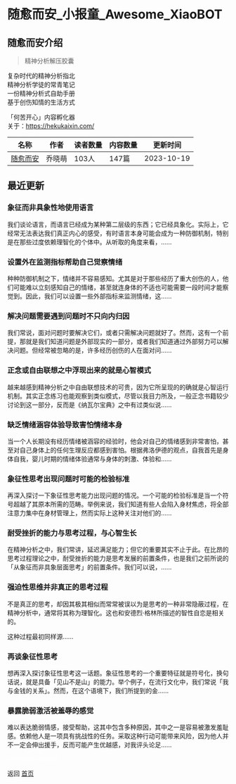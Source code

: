# 随愈而安_小报童_Awesome_XiaoBOT

## 随愈而安介绍
> 精神分析解压胶囊    
    
复杂时代的精神分析指北    
精神分析学徒的常青笔记    
一份精神分析式自助手册    
基于创伤知情的生活方式    
    
「何苦开心」内容孵化器    
关于：https://hekukaixin.com/  
  


|名称|作者|读者数量|内容数量|更新时间|
|---|---|---|---|---|
|[随愈而安](https://xiaobot.net/p/suiyueran?refer=0b133df9-27dc-423b-8101-639049001c13)|乔晓萌|103人|147篇|2023-10-19|

## 最近更新
### 象征而非具象性地使用语言

我们谈论语言，而语言已经成为某种第二层级的东西；它已经具象化。实际上，它经常无法表达我们真正内心的感受，有时语言本身可能会成为一种防御机制，特别是在那些过度依赖理智化的个体中。从听取的角度来看，......

### 设置外在监测指标帮助自己觉察情绪

种种防御机制之下，情绪并不容易感知。尤其是对于那些经历了重大创伤的人，他们可能难以立刻感知自己的情绪，甚至就连身体的不适也可能需要一段时间才能察觉到。因此，我们可以设置一些外部指标来监测情绪，这......

### 解决问题需要遇到问题时不只向内归因

我们常说，面对问题时要解决它们，或者只需解决问题就好了。然而，这有一个前提，那就是我们知道问题是外部现实的一部分，或者我们知道通过外部努力可以解决问题。但经常被忽略的是，许多经历创伤的人在面对问......

### 正念或自由联想之中浮现出来的就是心智模式

越来越感到精神分析之中自由联想技术的可贵，因为它所呈现的的确就是心智运行机制。其实正念练习也能观察到类似模式，尽管以我目力所及，一般正念书籍较少讨论到这一部分，反而是《纳瓦尔宝典》之中有过类似说......

### 缺乏情绪涵容体验导致害怕情绪本身

当一个人长期没有经历情绪被涵容的经验时，他会对自己的情绪感到非常害怕，甚至对自己身体上的任何生理反应都感到害怕。根据弗洛伊德的观点，自我首先是身体自我，婴儿时期的情绪体验通常与身体的刺激、体验和......

### 象征性思考出现问题时可能的检验标准

再深入探讨一下象征性思考能力出现问题的情况。一个可能的检验标准是当一个符号超越了其原本所需的范畴。举例来说，我们知道有些人会陷入身材焦虑，将全部注意力集中在身材管理上，然而实际上这种关注对他们的......

### 耐受挫折的能力与思考过程，与心智生长

在精神分析之中，我们常讲，延迟满足能力；但它的重要其实不止于此。在比昂的思考过程理论之中，耐受挫折的能力是思考发展的前置条件，也是我们之前所说的「从象征而非具象层面思考」的前置条件。我们可以说，......

### 强迫性思维并非真正的思考过程

不是真正的思考，却因其极其相似而常常被误以为是思考的一种非常隐蔽过程，在精神分析中，通常将其称为理智化。这也和安德烈·格林所描述的智性自恋是相关的。

这种过程最初同样源......

### 再谈象征性思考

想再深入探讨象征性思考这一话题。象征性思考的一个重要特征就是符号化，换句话说，就是具备「见山不是山」的能力。举个例子，在流行文化中，我们常说「我与金钱的关系」。然而，在这个语境下，我们所提到的金......

### 暴露脆弱激活被羞辱的感觉

难以表达脆弱情感，接受帮助，这其中包含多种原因，其中之一是容易被激发羞耻感。依赖他人是一项具有挑战性的任务。采取这种行动可能带来风险，因为他人并不一定会伸出援手，反而可能产生优越感，对我评头论足......


<a href="https://github.com/Reno9527/awesome-xiaobot" style="color: white; text-decoration: none;">awesome-xiaobot</a>

返回 [首页](../README.md)
